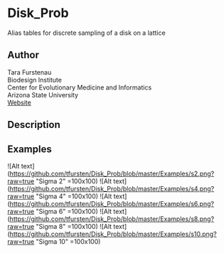 Disk_Prob
=========
Alias tables for discrete sampling of a disk on a lattice

Author
------
Tara Furstenau  
Biodesign Institute  
Center for Evolutionary Medicine and Informatics  
Arizona State University  
[Website](http://tfursten.github.io)


Description
-----------


Examples
--------
![Alt text](https://github.com/tfursten/Disk_Prob/blob/master/Examples/s2.png?raw=true "Sigma 2" =100x100)
![Alt text](https://github.com/tfursten/Disk_Prob/blob/master/Examples/s4.png?raw=true "Sigma 4" =100x100)
![Alt text](https://github.com/tfursten/Disk_Prob/blob/master/Examples/s6.png?raw=true "Sigma 6" =100x100)
![Alt text](https://github.com/tfursten/Disk_Prob/blob/master/Examples/s8.png?raw=true "Sigma 8" =100x100)
![Alt text](https://github.com/tfursten/Disk_Prob/blob/master/Examples/s10.png?raw=true "Sigma 10" =100x100)
